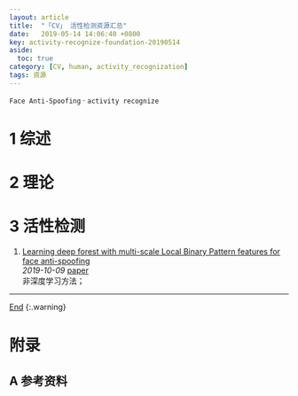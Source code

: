 ```yaml
---
layout: article
title:  "「CV」 活性检测资源汇总"
date:   2019-05-14 14:06:40 +0800
key: activity-recognize-foundation-20190514
aside:
  toc: true
category: [CV, human, activity_recognization]
tags: 资源
---
```

<span id="head"></span>

<!--more-->

`Face Anti-Spoofing` · `activity recognize`    

# 1 综述  

# 2 理论

# 3 活性检测
1. [Learning deep forest with multi-scale Local Binary Pattern features for face anti-spoofing](http://cn.arxiv.org/abs/1910.03850)     
*2019-10-09* [paper](https://arxiv.org/abs/1910.03850)    
非深度学习方法；    


-------------------  
[End](#head)
{:.warning}  


# 附录
## A 参考资料
